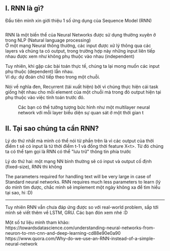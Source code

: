 <!-- wp:heading -->
<h2>I. RNN là gì?</h2>
<!-- /wp:heading -->

<!-- wp:paragraph -->
<p>Đầu tiên mình xin giới thiệu 1 số ứng dụng của Sequence Model (RNN)</p>
<!-- /wp:paragraph -->

<!-- wp:image {"id":47,"sizeSlug":"large"} -->
<figure class="wp-block-image size-large"><img src="http://www.some-emotions.studio/wp-content/uploads/2020/03/Why-sequence-models-deeplearning.ai-Coursera-Mozilla-Firefox-1024x576.jpg" alt="" class="wp-image-47"/></figure>
<!-- /wp:image -->

<!-- wp:paragraph -->
<p>RNN là một biến thể của Neural Networks được sử dụng thường xuyên ở trong NLP (Natural language processing) <br>Ở một mạng Neural thông thường, các input được xử lý thông qua các layers và chúng ta có output, trong trường hợp này những input liên tiếp nhau được xem như không phụ thuộc vào nhau (independent)</p>
<!-- /wp:paragraph -->

<!-- wp:paragraph -->
<p>Tuy nhiên, khi gặp các bài toán thực tế, chúng ta lại mong muốn các input phụ thuộc (dependent) lẫn nhau. <br>Ví dụ: dự đoán chữ tiếp theo trong một chuỗi.</p>
<!-- /wp:paragraph -->

<!-- wp:paragraph -->
<p>Nói về nghĩa đen, Recurrent (tái xuất hiện) bởi vì chúng thực hiện cái task giống hệt nhau cho mỗi element của một chuỗi mà trong đó output hiện tại phụ thuộc vào việc tính toán trước đó.</p>
<!-- /wp:paragraph -->

<!-- wp:image {"id":48,"sizeSlug":"large"} -->
<figure class="wp-block-image size-large"><img src="http://www.some-emotions.studio/wp-content/uploads/2020/03/1-buMl05BvEPJ5P7sB5ImTCg.jpeg" alt="" class="wp-image-48"/><figcaption>Các bạn có thể tưởng tượng bức hình như một multilayer neural network với mỗi layer biểu diện sự quan sát ở một thời gian t</figcaption></figure>
<!-- /wp:image -->

<!-- wp:heading -->
<h2>II. Tại sao chúng ta cần RNN?</h2>
<!-- /wp:heading -->

<!-- wp:paragraph -->
<p>Lý do thứ nhất mà mình có thể nói từ phần trên là vì các output của thời điểm t sẽ có input là từ thời điểm t-1 và đồng thời feature X&lt;t&gt;. Từ đó chúng ta có thể tạm gọi là RNN có thể "lưu trữ" thông tin phía trước</p>
<!-- /wp:paragraph -->

<!-- wp:paragraph -->
<p>Lý do thứ hai: một mạng NN bình thường sẽ có input và output cố định (fixed-size), RNN thì không</p>
<!-- /wp:paragraph -->

<!-- wp:paragraph -->
<p> The  parameters required for handling text will be very large in case of  Standard neural networks. RNN requires much less parameters to learn  (lý do mình tìm được, chắc mình sẽ implement một ngày không xa để tìm hiểu tại sao, hi :D)</p>
<!-- /wp:paragraph -->

<!-- wp:separator -->
<hr class="wp-block-separator"/>
<!-- /wp:separator -->

<!-- wp:paragraph -->
<p>Tuy nhiên RNN vẫn chưa đáp ứng được so với real-world problem, sắp tới mình sẽ viết thêm về LSTM, GRU. Các bạn đón xem nhé :D</p>
<!-- /wp:paragraph -->

<!-- wp:paragraph -->
<p>Một số tư liệu mình tham khảo: <br>https://towardsdatascience.com/understanding-neural-networks-from-neuron-to-rnn-cnn-and-deep-learning-cd88e90e0a90<br>https://www.quora.com/Why-do-we-use-an-RNN-instead-of-a-simple-neural-network</p>
<!-- /wp:paragraph -->
